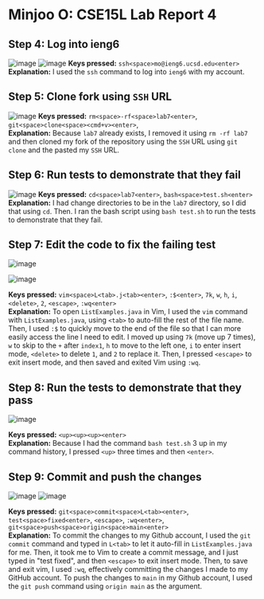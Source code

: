 # Minjoo O: CSE15L Lab Report 4

## Step 4: Log into ieng6
![image](https://github.com/ominjoo/cse15l-lab-reports/assets/149638043/1a22915f-a7e3-45cf-8ef2-c1326f159507)
![image](https://github.com/ominjoo/cse15l-lab-reports/assets/149638043/ca2602f8-60d8-4ba3-b7fd-f7a139374f58)
**Keys pressed:** `ssh<space>mo@ieng6.ucsd.edu<enter>` \
**Explanation:** I used the `ssh` command to log into `ieng6` with my account.

## Step 5: Clone fork using `SSH` URL
![image](https://github.com/ominjoo/cse15l-lab-reports/assets/149638043/21cd6bc3-dcb3-4bf8-86e4-290f41d92331)
**Keys pressed:** `rm<space>-rf<space>lab7<enter>`, `git<space>clone<space><cmd+v><enter>`, \
**Explanation:** Because `lab7` already exists, I removed it using `rm -rf lab7` and then cloned my fork of the repository using the `SSH` URL
using `git clone` and the pasted my `SSH` URL.

## Step 6: Run tests to demonstrate that they fail
![image](https://github.com/ominjoo/cse15l-lab-reports/assets/149638043/008ef993-0f36-4043-af55-0bc2c3453c72)
**Keys pressed:** `cd<space>lab7<enter>`, `bash<space>test.sh<enter>` \
**Explanation:** I had change directories to be in the `lab7` directory, so I did that using `cd`. Then. I ran the 
bash script using `bash test.sh` to run the tests to demonstrate that they fail.

## Step 7: Edit the code to fix the failing test
![image](https://github.com/ominjoo/cse15l-lab-reports/assets/149638043/b9fa1b5d-b3ec-4571-bf71-c7d3f38decb6)

![image](https://github.com/ominjoo/cse15l-lab-reports/assets/149638043/7f9459ad-f1a0-4789-9670-a8d7ccf1c0d9)

**Keys pressed:** `vim<space>L<tab>.j<tab><enter>`, `:$<enter>`, `7k`, `w`, `h`, `i`, `<delete>`, `2`, `<escape>`, `:wq<enter>`\
**Explanation:** To open `ListExamples.java` in Vim, I used the `vim` command with `ListExamples.java`, using `<tab>` to
auto-fill the rest of the file name. Then, I used `:$` to quickly move to the end of the file so that I can more
easily access the line I need to edit. I moved up using `7k` (move up 7 times), `w` to skip to the `+` after `index1`, `h` to move
to the left one, `i` to enter insert mode, `<delete>` to delete `1`, and `2` to replace it. Then, I pressed `<escape>`
to exit insert mode, and then saved and exited Vim using `:wq`.

## Step 8: Run the tests to demonstrate that they pass

![image](https://github.com/ominjoo/cse15l-lab-reports/assets/149638043/687e737b-2dd6-4e3e-a124-d8f477555c0e)

**Keys pressed:** `<up><up><up><enter>` \
**Explanation:** Because I had the command `bash test.sh` 3 up in my command history, I pressed `<up>` three times
and then `<enter>`.

## Step 9: Commit and push the changes
![image](https://github.com/ominjoo/cse15l-lab-reports/assets/149638043/d9db25b8-26a8-4952-8bcb-dbf701b3d6d2)
![image](https://github.com/ominjoo/cse15l-lab-reports/assets/149638043/4fd55efd-643f-41c3-a5f7-67f92ea7fd3b)

**Keys pressed:** `git<space>commit<space>L<tab><enter>`, `test<space>fixed<enter>`, `<escape>`, `:wq<enter>`, `git<space>push<space>origin<space>main<enter>` \
**Explanation:** To commit the changes to my Github account, I used the `git commit` command and typed in `L<tab>` to let
it auto-fill in `ListExamples.java` for me. Then, it took me to Vim to create a commit message, and I just typed in "test fixed", and then
`<escape>` to exit insert mode. Then, to save and exit vim, I used `:wq`, effectively committing the changes I made to
my GitHub account. To push the changes to `main` in my Github account, I used the `git push` command using `origin main` as the argument.
